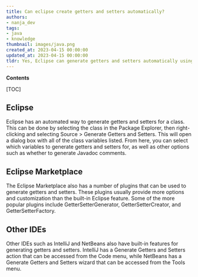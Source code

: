 ```yaml
---
title: Can eclipse create getters and setters automatically?
authors:
- nanja_dev
tags:
- java
- knowledge
thumbnail: images/java.png
created_at: 2023-04-15 00:00:00
updated_at: 2023-04-15 00:00:00
tldr: Yes, Eclipse can generate getters and setters automatically using the Source > Generate Getters and Setters menu option.
---
```


**Contents**

[TOC]

## Eclipse
Eclipse has an automated way to generate getters and setters for a class. This can be done by selecting the class in the Package Explorer, then right-clicking and selecting Source > Generate Getters and Setters. This will open a dialog box with all of the class variables listed. From here, you can select which variables to generate getters and setters for, as well as other options such as whether to generate Javadoc comments. 

## Eclipse Marketplace
The Eclipse Marketplace also has a number of plugins that can be used to generate getters and setters. These plugins usually provide more options and customization than the built-in Eclipse feature. Some of the more popular plugins include GetterSetterGenerator, GetterSetterCreator, and GetterSetterFactory.

## Other IDEs
Other IDEs such as IntelliJ and NetBeans also have built-in features for generating getters and setters. IntelliJ has a Generate Getters and Setters action that can be accessed from the Code menu, while NetBeans has a Generate Getters and Setters wizard that can be accessed from the Tools menu.
